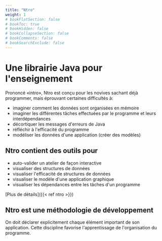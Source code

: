 ```yaml
---
title: "Ntro"
weight: 1
# bookFlatSection: false
# bookToc: true
# bookHidden: false
# bookCollapseSection: false
# bookComments: false
# bookSearchExclude: false
---
```


# Une librairie Java pour l'enseignement

Prononcé «intro», Ntro est conçu pour les novives sachant déjà programmer, mais éprouvant certaines difficultés à:

* imaginer comment les données sont organisées en mémoire
* imaginer les différentes tâches effectuées par le programme et leurs interdépendances
* décortiquer les messages d'erreurs de Java
* réfléchir à l'efficacité du programme
* modéliser les données d'une application (créer des modèles)


## Ntro contient des outils pour

* auto-valider un atelier de façon interactive
* visualiser des structures de données
* visualiser l'efficacité de structures de données
* visualiser le modèle d'une application graphique
* visualiser les dépendances entre les tâches d'un programme

[Plus de détails]({{< ref ntro >}})

## Ntro est une méthodologie de développement

On doit déclarer explicitement chaque élément important de son application.
Cette discipline favorise l'apprentissage de l'organisation du programme.







